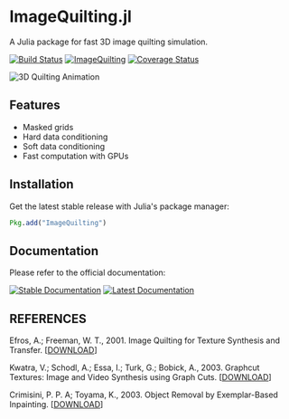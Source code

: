 ImageQuilting.jl
================

A Julia package for fast 3D image quilting simulation.

[![Build Status](https://travis-ci.org/juliohm/ImageQuilting.jl.svg?branch=master)](https://travis-ci.org/juliohm/ImageQuilting.jl)
[![ImageQuilting](http://pkg.julialang.org/badges/ImageQuilting_0.5.svg)](http://pkg.julialang.org/?pkg=ImageQuilting)
[![Coverage Status](https://coveralls.io/repos/juliohm/ImageQuilting.jl/badge.svg?branch=master)](https://coveralls.io/r/juliohm/ImageQuilting.jl?branch=master)

![3D Quilting Animation](docs/src/images/quilting.gif)

Features
--------

* Masked grids
* Hard data conditioning
* Soft data conditioning
* Fast computation with GPUs

Installation
------------

Get the latest stable release with Julia's package manager:

```julia
Pkg.add("ImageQuilting")
```

Documentation
-------------

Please refer to the official documentation:

[![Stable Documentation](https://img.shields.io/badge/docs-stable-blue.svg)](https://juliohm.github.io/ImageQuilting.jl/stable)
[![Latest Documentation](https://img.shields.io/badge/docs-latest-blue.svg)](https://juliohm.github.io/ImageQuilting.jl/latest)

REFERENCES
----------

Efros, A.; Freeman, W. T., 2001. Image Quilting for Texture Synthesis and Transfer. [[DOWNLOAD](http://graphics.cs.cmu.edu/people/efros/research/quilting.html)]

Kwatra, V.; Schodl, A.; Essa, I.; Turk, G.; Bobick, A., 2003. Graphcut Textures: Image and Video Synthesis using Graph Cuts. [[DOWNLOAD](http://www.cc.gatech.edu/~turk/my_papers/graph_cuts.pdf)]

Crimisini, P. P. A; Toyama, K., 2003. Object Removal by Exemplar-Based Inpainting. [[DOWNLOAD](http://research.microsoft.com/pubs/67273/criminisi_cvpr2003.pdf)]
